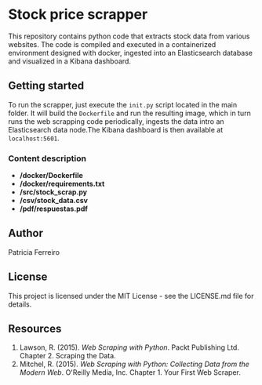 # Stock price scrapper
This repository contains python code that extracts stock data from various websites. The code is compiled and executed in a containerized environment designed with docker, ingested into an Elasticsearch database and visualized in a Kibana dashboard.

## Getting started
To run the scrapper, just execute the `init.py` script located in the main folder. It will build the `Dockerfile` and run the resulting image, which in turn runs the web scrapping code periodically, ingests the data intro an Elasticsearch data node.The Kibana dashboard is then available at `localhost:5601`.

### Content description
* **/docker/Dockerfile**
* **/docker/requirements.txt**
* **/src/stock\_scrap.py**
* **/csv/stock\_data.csv**
* **/pdf/respuestas.pdf**

## Author
Patricia Ferreiro

## License
This project is licensed under the MIT License - see the LICENSE.md file for details.

## Resources
1. Lawson, R. (2015). _Web Scraping with Python_. Packt Publishing Ltd. Chapter 2. Scraping the Data.
2. Mitchel, R. (2015). _Web Scraping with Python: Collecting Data from the Modern Web_. O'Reilly Media, Inc. Chapter 1. Your First Web Scraper.
